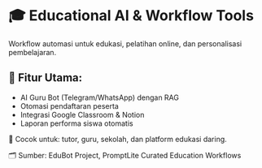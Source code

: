 # 🎓 Educational AI & Workflow Tools

Workflow automasi untuk edukasi, pelatihan online, dan personalisasi pembelajaran.

## 🔧 Fitur Utama:
- AI Guru Bot (Telegram/WhatsApp) dengan RAG
- Otomasi pendaftaran peserta
- Integrasi Google Classroom & Notion
- Laporan performa siswa otomatis

🧩 Cocok untuk: tutor, guru, sekolah, dan platform edukasi daring.

🗂️ Sumber: EduBot Project, PromptLite Curated Education Workflows
